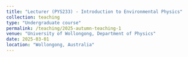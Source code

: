 ```yaml
---
title: "Lecturer (PYS233) - Introduction to Environmental Physics"
collection: teaching
type: "Undergraduate course"
permalink: /teaching/2025-autumn-teaching-1
venue: "University of Wollongong, Department of Physics"
date: 2025-03-01
location: "Wollongong, Australia"
---
```

